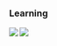 ### Learning 

<p>
<img align="left" src="https://github-readme-stats.vercel.app/api?username=muujian&count_private=true&show_icons=true&icon_color=0366d6&text_color=24292e&bg_color=ffffff&hide_title=true&theme=buefy" />
</p>

<p>
<img  align="left" src="https://github-readme-stats.vercel.app/api/top-langs/?username=muujian&layout=compact" />
</p>

<!--
**MuuJian/MuuJian** is a ✨ _special_ ✨ repository because its `README.md` (this file) appears on your GitHub profile.
- 🔭 I’m currently working on ...
- 🌱 I’m currently learning ...
- 👯 I’m looking to collaborate on ...
- 🤔 I’m looking for help with ...
- 💬 Ask me about ...
- 📫 How to reach me: ...
- 😄 Pronouns: ...
- ⚡ Fun fact: ...
-->
